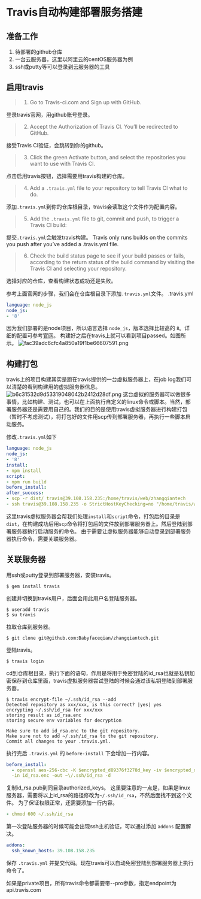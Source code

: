 # Travis自动构建部署服务搭建
## 准备工作
1. 待部署的github仓库
2. 一台云服务器，这里以阿里云的centOS服务器为例
3. ssh或putty等可以登录到云服务器的工具

## 启用travis
>
> 1. Go to Travis-ci.com and Sign up with GitHub.

登录travis官网，用github账号登录。
> 2. Accept the Authorization of Travis CI. You’ll be redirected to GitHub.

接受Travis CI验证，会跳转到你的github。
> 3. Click the green Activate button, and select the repositories you want to use with Travis CI.

点击启用travis按钮，选择需要用travis构建的仓库。
> 4. Add a `.travis.yml` file to your repository to tell Travis CI what to do.

添加`.travis.yml`到你的仓库根目录，travis会读取这个文件作为配置内容。
> 5. Add the `.travis.yml` file to git, commit and push, to trigger a Travis CI build:

提交`.travis.yml`会触发travis构建。
Travis only runs builds on the commits you push after you’ve added a .travis.yml file.
> 6. Check the build status page to see if your build passes or fails, according to the return status of the build command by visiting the Travis CI and selecting your repository.

选择对应的仓库，查看构建状态成功还是失败。


参考上面官网的步骤，我们会在仓库根目录下添加`.travis.yml`文件。
.travis.yml
```yml
language: node_js
node_js:
- '8'
```
因为我们部署的是node项目，所以语言选择 `node_js`，版本选择比较高的 `8`。详细的配置可参考[官网](https://docs.travis-ci.com/user/languages/javascript-with-nodejs/)。
构建好之后在travis上就可以看到项目passed。如图所示。
![fac39adc6cfc4a850a19f1be66607591.png](evernotecid://5CEB42F5-35BD-4DEF-B080-D633405A01FA/appyinxiangcom/2715342/ENResource/p19)

## 构建打包
travis上的项目构建其实是跑在travis提供的一台虚拟服务器上，在job log我们可以清楚的看到构建用的虚拟服务器信息。
![b6c31532d9d53319048042b2412d28df.png](evernotecid://5CEB42F5-35BD-4DEF-B080-D633405A01FA/appyinxiangcom/2715342/ENResource/p20)
这台虚拟的服务器可以做很多事情，比如构建、测试，也可以在上面执行自定义的linux命令或脚本。当然，部署服务器还是需要用自己的。我们的目的是使用travis虚拟服务器进行构建打包（暂时不考虑测试），将打包好的文件用scp传到部署服务器，再执行一些脚本启动服务。

修改`.travis.yml`如下
```yml
language: node_js
node_js:
- '8'
install:
- npm install
script:
- npm run build
before_install:
after_success:
- scp -r dist/ travis@39.108.158.235:/home/travis/web/zhangqiantech
- ssh travis@39.108.158.235 -o StrictHostKeyChecking=no "/home/travis/web/zhangqiantech/run.sh"

```
这里travis虚拟服务器会帮我们处理`install`和`script`命令，打包后的目录是`dist`，在构建成功后用`scp`命令将打包后的文件放到部署服务器上。然后登陆到部署服务器执行启动服务的命令。
由于需要让虚拟服务器能够自动登录到部署服务器执行命令，需要关联服务器。

## 关联服务器
用ssh或putty登录到部署服务器，安装travis。
```vim
$ gem install travis
```
创建并切换到travis用户，后面会用此用户名登陆服务器。
```vim
$ useradd travis
$ su travis
```
拉取仓库到服务器。
```vim
$ git clone git@github.com:Babyfaceqian/zhangqiantech.git
```
登陆travis。
```vim
$ travis login
```
cd到仓库根目录，执行下面的语句，作用是将用于免密登陆的id_rsa也就是私钥加密保存到仓库里面，travis虚拟服务器尝试登陆的时候会通过该私钥登陆到部署服务器。
```vim
$ travis encrypt-file ~/.ssh/id_rsa --add
Detected repository as xxx/xxx, is this correct? |yes| yes
encrypting ~/.ssh/id_rsa for xxx/xxx
storing result as id_rsa.enc
storing secure env variables for decryption

Make sure to add id_rsa.enc to the git repository.
Make sure not to add ~/.ssh/id_rsa to the git repository.
Commit all changes to your .travis.yml.
```
执行完后 `.travis.yml` 的 `before-install` 下会增加一行内容。
```yml
before_install:
  - openssl aes-256-cbc -K $encrypted_d89376f3278d_key -iv $encrypted_d89376f3278d_iv
  -in id_rsa.enc -out ~\/.ssh/id_rsa -d
```
复制id_rsa.pub到同目录authorized_keys。
这里要注意的一点是，如果是linux服务器，需要将以上id_rsa的路径修改为`~/.ssh/id_rsa`，不然后面找不到这个文件。
为了保证权限正常，还需要添加一行内容。
```yml
- chmod 600 ~/.ssh/id_rsa
```
第一次登陆服务器的时候可能会出现ssh主机验证，可以通过添加 `addons` 配置解决。
```yml
addons:
  ssh_known_hosts: 39.108.158.235
```
保存 `.travis.yml` 并提交代码。现在travis可以自动免密登陆到部署服务器上执行命令了。

如果是private项目，所有travis命令都需要带--pro参数，指定endpoint为api.travis.com